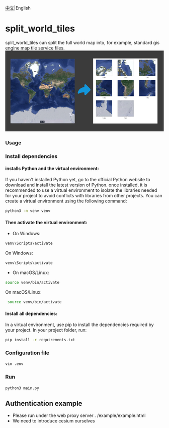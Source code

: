 [中文](README_zh.md)|English
# split_world_tiles
split_world_tiles can split the full world map into, for example, standard gis engine map tile service files.
![preview](img.png)
### Usage
### Install dependencies
#### installs Python and the virtual environment:
If you haven't installed Python yet, go to the official Python website to download and install the latest version of Python. once installed, it is recommended to use a virtual environment to isolate the libraries needed for your project to avoid conflicts with libraries from other projects.
You can create a virtual environment using the following command:
```bash
python3 -m venv venv
```
#### Then activate the virtual environment:

- On Windows:
```bash
venv\Scripts\activate
```
On Windows: 
```bash 
venv\Scripts\activate
```
- On macOS/Linux:
```bash
source venv/bin/activate
```

On macOS/Linux: 
```bash
 source venv/bin/activate
```
#### Install all dependencies:
In a virtual environment, use pip to install the dependencies required by your project. In your project folder, run:

```bash
pip install -r requirements.txt
```

### Configuration file
```bash
vim .env
```

### Run
```base
python3 main.py

```

## Authentication example 
- Please run under the web proxy server . /example/example.html
- We need to introduce cesium ourselves

